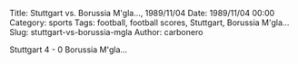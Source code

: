 Title: Stuttgart vs. Borussia M'gla…, 1989/11/04
Date: 1989/11/04 00:00
Category: sports
Tags: football, football scores, Stuttgart, Borussia M'gla…
Slug: stuttgart-vs-borussia-mgla
Author: carbonero


Stuttgart 4 - 0 Borussia M'gla…
